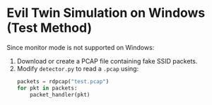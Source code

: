 # Evil Twin Simulation on Windows (Test Method)

Since monitor mode is not supported on Windows:
1. Download or create a PCAP file containing fake SSID packets.
2. Modify `detector.py` to read a `.pcap` using:
   ```python
   packets = rdpcap("test.pcap")
   for pkt in packets:
       packet_handler(pkt)
